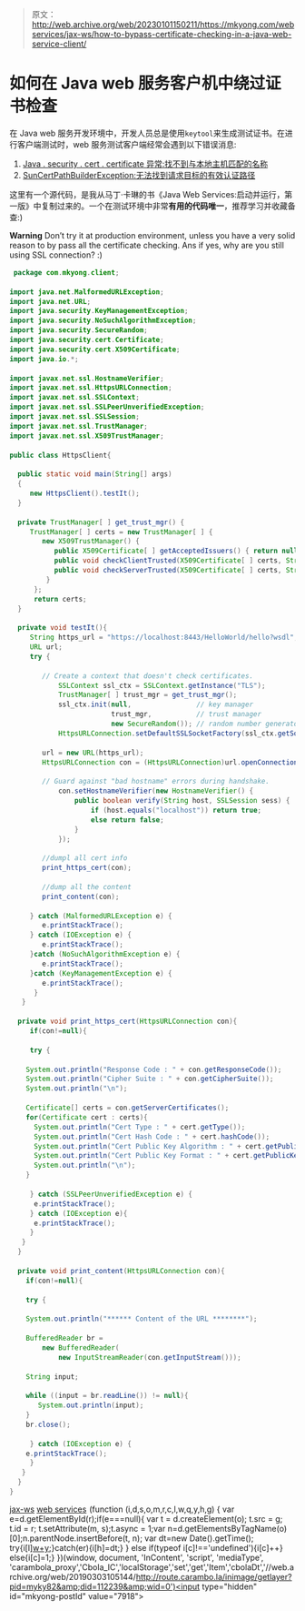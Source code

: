 > 原文：<http://web.archive.org/web/20230101150211/https://mkyong.com/webservices/jax-ws/how-to-bypass-certificate-checking-in-a-java-web-service-client/>

# 如何在 Java web 服务客户机中绕过证书检查

在 Java web 服务开发环境中，开发人员总是使用`keytool`来生成测试证书。在进行客户端测试时，web 服务测试客户端经常会遇到以下错误消息:

1.  [Java . security . cert . certificate 异常:找不到与本地主机匹配的名称](http://web.archive.org/web/20190303105144/http://www.mkyong.com/webservices/jax-ws/java-security-cert-certificateexception-no-name-matching-localhost-found/)
2.  [SunCertPathBuilderException:无法找到请求目标的有效认证路径](http://web.archive.org/web/20190303105144/http://www.mkyong.com/webservices/jax-ws/suncertpathbuilderexception-unable-to-find-valid-certification-path-to-requested-target/)

这里有一个源代码，是我从马丁·卡琳的书《Java Web Services:启动并运行，第一版》中复制过来的。一个在测试环境中非常**有用的代码唯一**，推荐学习并收藏备查:)

**Warning**
Don’t try it at production environment, unless you have a very solid reason to by pass all the certificate checking. Ans if yes, why are you still using SSL connection? :)

```java
 package com.mkyong.client;

import java.net.MalformedURLException;
import java.net.URL;
import java.security.KeyManagementException;
import java.security.NoSuchAlgorithmException;
import java.security.SecureRandom;
import java.security.cert.Certificate;
import java.security.cert.X509Certificate;
import java.io.*;

import javax.net.ssl.HostnameVerifier;
import javax.net.ssl.HttpsURLConnection;
import javax.net.ssl.SSLContext;
import javax.net.ssl.SSLPeerUnverifiedException;
import javax.net.ssl.SSLSession;
import javax.net.ssl.TrustManager;
import javax.net.ssl.X509TrustManager;

public class HttpsClient{

  public static void main(String[] args)
  {
     new HttpsClient().testIt();
  }

  private TrustManager[ ] get_trust_mgr() {
     TrustManager[ ] certs = new TrustManager[ ] {
        new X509TrustManager() {
           public X509Certificate[ ] getAcceptedIssuers() { return null; }
           public void checkClientTrusted(X509Certificate[ ] certs, String t) { }
           public void checkServerTrusted(X509Certificate[ ] certs, String t) { }
         }
      };
      return certs;
  }

  private void testIt(){
     String https_url = "https://localhost:8443/HelloWorld/hello?wsdl";
     URL url;
     try {

	    // Create a context that doesn't check certificates.
            SSLContext ssl_ctx = SSLContext.getInstance("TLS");
            TrustManager[ ] trust_mgr = get_trust_mgr();
            ssl_ctx.init(null,                // key manager
                         trust_mgr,           // trust manager
                         new SecureRandom()); // random number generator
            HttpsURLConnection.setDefaultSSLSocketFactory(ssl_ctx.getSocketFactory());

	    url = new URL(https_url);
	    HttpsURLConnection con = (HttpsURLConnection)url.openConnection();

	    // Guard against "bad hostname" errors during handshake.
            con.setHostnameVerifier(new HostnameVerifier() {
                public boolean verify(String host, SSLSession sess) {
                    if (host.equals("localhost")) return true;
                    else return false;
                }
            });

	    //dumpl all cert info
	    print_https_cert(con);

	    //dump all the content
	    print_content(con);

	 } catch (MalformedURLException e) {
		e.printStackTrace();
	 } catch (IOException e) {
		e.printStackTrace();
	 }catch (NoSuchAlgorithmException e) {
		e.printStackTrace();
	 }catch (KeyManagementException e) {
		e.printStackTrace();
      }	
   }

  private void print_https_cert(HttpsURLConnection con){
     if(con!=null){

     try {

	System.out.println("Response Code : " + con.getResponseCode());
	System.out.println("Cipher Suite : " + con.getCipherSuite());
	System.out.println("\n");

	Certificate[] certs = con.getServerCertificates();
	for(Certificate cert : certs){
	  System.out.println("Cert Type : " + cert.getType());
	  System.out.println("Cert Hash Code : " + cert.hashCode());
	  System.out.println("Cert Public Key Algorithm : " + cert.getPublicKey().getAlgorithm());
	  System.out.println("Cert Public Key Format : " + cert.getPublicKey().getFormat());
	  System.out.println("\n");
	}

     } catch (SSLPeerUnverifiedException e) {
	  e.printStackTrace();
     } catch (IOException e){
	  e.printStackTrace();
     }	   
   }		
  }

  private void print_content(HttpsURLConnection con){
    if(con!=null){

    try {

	System.out.println("****** Content of the URL ********");

	BufferedReader br = 
		new BufferedReader(
			new InputStreamReader(con.getInputStream()));

	String input;

	while ((input = br.readLine()) != null){
	   System.out.println(input);
	}
	br.close();

     } catch (IOException e) {
	e.printStackTrace();
     }		
   }
  }
} 
```

[jax-ws](http://web.archive.org/web/20190303105144/http://www.mkyong.com/tag/jax-ws/) [web services](http://web.archive.org/web/20190303105144/http://www.mkyong.com/tag/web-services/)![](img/b9101bf7a141404684e92c4443ba135f.png) (function (i,d,s,o,m,r,c,l,w,q,y,h,g) { var e=d.getElementById(r);if(e===null){ var t = d.createElement(o); t.src = g; t.id = r; t.setAttribute(m, s);t.async = 1;var n=d.getElementsByTagName(o)[0];n.parentNode.insertBefore(t, n); var dt=new Date().getTime(); try{i[l][w+y](h,i[l][q+y](h)+'&amp;'+dt);}catch(er){i[h]=dt;} } else if(typeof i[c]!=='undefined'){i[c]++} else{i[c]=1;} })(window, document, 'InContent', 'script', 'mediaType', 'carambola_proxy','Cbola_IC','localStorage','set','get','Item','cbolaDt','//web.archive.org/web/20190303105144/http://route.carambo.la/inimage/getlayer?pid=myky82&amp;did=112239&amp;wid=0')<input type="hidden" id="mkyong-postId" value="7918">







